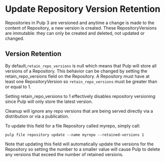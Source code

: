# Update Repository Version Retention

Repositories in Pulp 3 are versioned and anytime a change is made to the content of Repository, a
new version is created. These RepositoryVersions are immutable: they can only be created and
deleted, not updated or changed.

## Version Retention

By default,`retain_repo_versions` is null which means that Pulp will store all versions of a
Repository. This behavior can be changed by setting the retain_repo_versions field on the
Repository. A Repository must have at least one RepositoryVersion so `retain_repo_versions` must be
greater than or equal to 1.

Setting retain_repo_versions to 1 effectively disables repository versioning since Pulp will only
store the latest version.

Cleanup will ignore any repo versions that are being served directly via a distribution or via a
publication.

To update this field for a file Repository called myrepo, simply call:

```
pulp file repository update --name myrepo --retained-versions 1
```

Note that updating this field will automatically update the versions for the Repository so setting
the number to a smaller value will cause Pulp to delete any versions that exceed the number of
retained versions.
